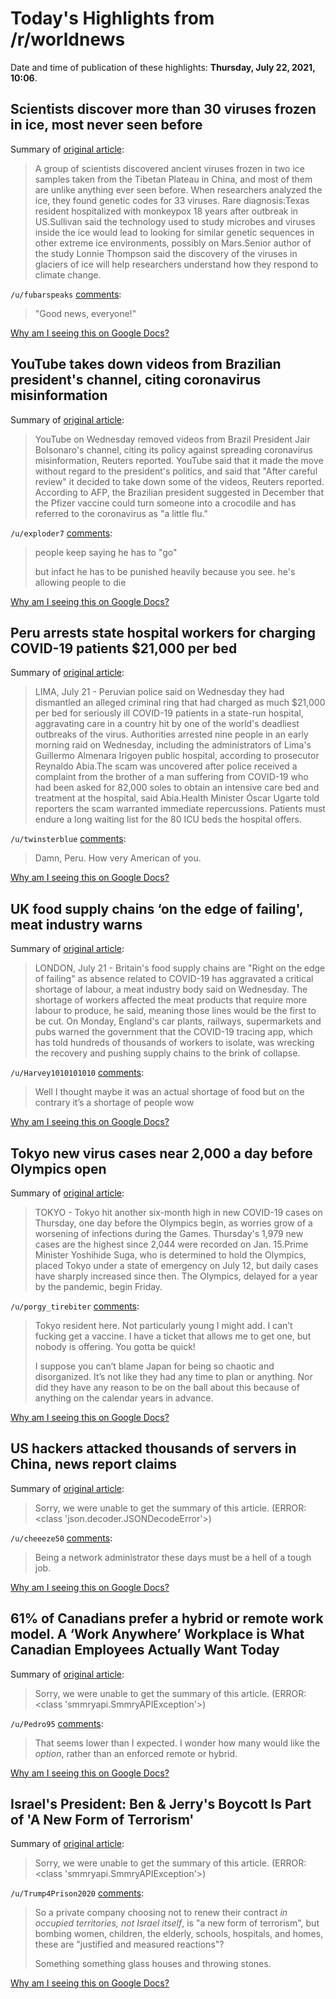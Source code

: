 # Today's Highlights from /r/worldnews

Date and time of publication of these highlights: **Thursday, July 22, 2021, 10:06**.

## Scientists discover more than 30 viruses frozen in ice, most never seen before

Summary of [original article](https://www.usatoday.com/story/news/world/2021/07/21/researchers-discover-28-never-before-seen-viruses-frozen-ice/8042635002/?utm_source=feedblitz&utm_medium=FeedBlitzRss&utm_campaign=usatodaycomworld-topstories):

> A group of scientists discovered ancient viruses frozen in two ice samples taken from the Tibetan Plateau in China, and most of them are unlike anything ever seen before. When researchers analyzed the ice, they found genetic codes for 33 viruses. Rare diagnosis:Texas resident hospitalized with monkeypox 18 years after outbreak in US.Sullivan said the technology used to study microbes and viruses inside the ice would lead to looking for similar genetic sequences in other extreme ice environments, possibly on Mars.Senior author of the study Lonnie Thompson said the discovery of the viruses in glaciers of ice will help researchers understand how they respond to climate change.

`/u/fubarspeaks` [comments](https://www.reddit.com/r/worldnews/comments/op1aek/scientists_discover_more_than_30_viruses_frozen/):

> "Good news, everyone!"

[Why am I seeing this on Google Docs?](https://docs.google.com/document/d/1Dc6We63vOXIZsc0op-Bt4abqkYjXzOigalQqFxmvvbM/edit?usp=sharing)

## YouTube takes down videos from Brazilian president's channel, citing coronavirus misinformation

Summary of [original article](https://thehill.com/policy/international/564259-youtube-takes-down-videos-from-brazilian-presidents-channel-citing):

> YouTube on Wednesday removed videos from Brazil President Jair Bolsonaro's channel, citing its policy against spreading coronavirus misinformation, Reuters reported. YouTube said that it made the move without regard to the president's politics, and said that "After careful review" it decided to take down some of the videos, Reuters reported. According to AFP, the Brazilian president suggested in December that the Pfizer vaccine could turn someone into a crocodile and has referred to the coronavirus as "a little flu."

`/u/exploder7` [comments](https://www.reddit.com/r/worldnews/comments/op5mh1/youtube_takes_down_videos_from_brazilian/):

> people keep saying he has to "go"
> 
> but infact he has to be punished heavily because you see. he's allowing people to die

[Why am I seeing this on Google Docs?](https://docs.google.com/document/d/1Dc6We63vOXIZsc0op-Bt4abqkYjXzOigalQqFxmvvbM/edit?usp=sharing)

## Peru arrests state hospital workers for charging COVID-19 patients $21,000 per bed

Summary of [original article](https://www.reuters.com/world/americas/peru-arrests-state-hospital-workers-charging-covid-19-patients-21000-per-bed-2021-07-21/?taid=60f8bb354f7e8d0001f2c59a&utm_campaign=trueAnthem:+Trending+Content&utm_medium=trueAnthem&utm_source=twitter):

> LIMA, July 21 - Peruvian police said on Wednesday they had dismantled an alleged criminal ring that had charged as much $21,000 per bed for seriously ill COVID-19 patients in a state-run hospital, aggravating care in a country hit by one of the world's deadliest outbreaks of the virus. Authorities arrested nine people in an early morning raid on Wednesday, including the administrators of Lima's Guillermo Almenara Irigoyen public hospital, according to prosecutor Reynaldo Abia.The scam was uncovered after police received a complaint from the brother of a man suffering from COVID-19 who had been asked for 82,000 soles to obtain an intensive care bed and treatment at the hospital, said Abia.Health Minister Óscar Ugarte told reporters the scam warranted immediate repercussions. Patients must endure a long waiting list for the 80 ICU beds the hospital offers.

`/u/twinsterblue` [comments](https://www.reddit.com/r/worldnews/comments/op2sh2/peru_arrests_state_hospital_workers_for_charging/):

> Damn, Peru. How very American of you.

[Why am I seeing this on Google Docs?](https://docs.google.com/document/d/1Dc6We63vOXIZsc0op-Bt4abqkYjXzOigalQqFxmvvbM/edit?usp=sharing)

## UK food supply chains ‘on the edge of failing', meat industry warns

Summary of [original article](https://www.reuters.com/world/uk/uk-food-supply-chains-edge-failing-meat-industry-says-2021-07-21/):

> LONDON, July 21 - Britain's food supply chains are "Right on the edge of failing" as absence related to COVID-19 has aggravated a critical shortage of labour, a meat industry body said on Wednesday. The shortage of workers affected the meat products that require more labour to produce, he said, meaning those lines would be the first to be cut. On Monday, England's car plants, railways, supermarkets and pubs warned the government that the COVID-19 tracing app, which has told hundreds of thousands of workers to isolate, was wrecking the recovery and pushing supply chains to the brink of collapse.

`/u/Harvey1010101010` [comments](https://www.reddit.com/r/worldnews/comments/op9s2v/uk_food_supply_chains_on_the_edge_of_failing_meat/):

> Well I thought maybe it was an actual shortage of food but on the contrary it’s a shortage of people wow

[Why am I seeing this on Google Docs?](https://docs.google.com/document/d/1Dc6We63vOXIZsc0op-Bt4abqkYjXzOigalQqFxmvvbM/edit?usp=sharing)

## Tokyo new virus cases near 2,000 a day before Olympics open

Summary of [original article](https://apnews.com/article/2020-tokyo-olympics-sports-health-tokyo-coronavirus-pandemic-1f325200eb530168a9acc7bd5fab29a1):

> TOKYO - Tokyo hit another six-month high in new COVID-19 cases on Thursday, one day before the Olympics begin, as worries grow of a worsening of infections during the Games. Thursday's 1,979 new cases are the highest since 2,044 were recorded on Jan. 15.Prime Minister Yoshihide Suga, who is determined to hold the Olympics, placed Tokyo under a state of emergency on July 12, but daily cases have sharply increased since then. The Olympics, delayed for a year by the pandemic, begin Friday.

`/u/porgy_tirebiter` [comments](https://www.reddit.com/r/worldnews/comments/opcp5b/tokyo_new_virus_cases_near_2000_a_day_before/):

> Tokyo resident here. Not particularly young I might add. I can’t fucking get a vaccine. I have a ticket that allows me to get one, but nobody is offering. You gotta be quick!
> 
> I suppose you can’t blame Japan for being so chaotic and disorganized. It’s not like they had any time to plan or anything. Nor did they have any reason to be on the ball about this because of anything on the calendar years in advance.

[Why am I seeing this on Google Docs?](https://docs.google.com/document/d/1Dc6We63vOXIZsc0op-Bt4abqkYjXzOigalQqFxmvvbM/edit?usp=sharing)

## US hackers attacked thousands of servers in China, news report claims

Summary of [original article](https://www.scmp.com/news/china/diplomacy/article/3141949/us-hackers-attacked-thousands-servers-china-news-report-claims):

> Sorry, we were unable to get the summary of this article. (ERROR: <class 'json.decoder.JSONDecodeError'>)

`/u/cheeeze50` [comments](https://www.reddit.com/r/worldnews/comments/ooy8j5/us_hackers_attacked_thousands_of_servers_in_china/):

> Being a network administrator these days must be a hell of a tough job.

[Why am I seeing this on Google Docs?](https://docs.google.com/document/d/1Dc6We63vOXIZsc0op-Bt4abqkYjXzOigalQqFxmvvbM/edit?usp=sharing)

## 61% of Canadians prefer a hybrid or remote work model. A ‘Work Anywhere’ Workplace is What Canadian Employees Actually Want Today

Summary of [original article](https://techbomb.ca/general/employment/61-of-canadians-prefer-a-hybrid-or-remote-work-model-a-work-anywhere-workplace-is-what-canadian-employees-actually-want-today/):

> Sorry, we were unable to get the summary of this article. (ERROR: <class 'smmryapi.SmmryAPIException'>)

`/u/Pedro95` [comments](https://www.reddit.com/r/worldnews/comments/oovem0/61_of_canadians_prefer_a_hybrid_or_remote_work/):

> That seems lower than I expected. I wonder how many would like the *option*, rather than an enforced remote or hybrid.

[Why am I seeing this on Google Docs?](https://docs.google.com/document/d/1Dc6We63vOXIZsc0op-Bt4abqkYjXzOigalQqFxmvvbM/edit?usp=sharing)

## Israel's President: Ben & Jerry's Boycott Is Part of 'A New Form of Terrorism'

Summary of [original article](https://www.haaretz.com/israel-news/.premium-israel-s-president-ben-jerry-s-boycott-is-part-of-a-new-form-of-terrorism-1.10017445):

> Sorry, we were unable to get the summary of this article. (ERROR: <class 'smmryapi.SmmryAPIException'>)

`/u/Trump4Prison2020` [comments](https://www.reddit.com/r/worldnews/comments/oowc3n/israels_president_ben_jerrys_boycott_is_part_of_a/):

> So a private company choosing not to renew their contract *in occupied territories, not Israel itself*, is "a new form of terrorism", but bombing women, children, the elderly, schools, hospitals, and homes, these are "justified and measured reactions"?
> 
> Something something glass houses and throwing stones.

[Why am I seeing this on Google Docs?](https://docs.google.com/document/d/1Dc6We63vOXIZsc0op-Bt4abqkYjXzOigalQqFxmvvbM/edit?usp=sharing)

